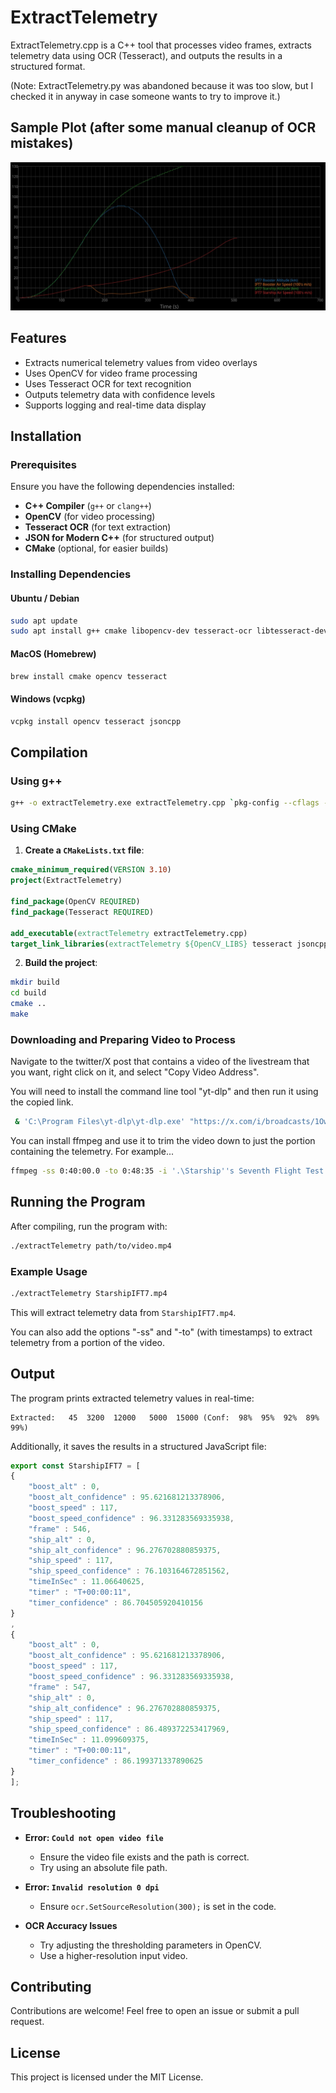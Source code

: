 # ExtractTelemetry

ExtractTelemetry.cpp is a C++ tool that processes video frames, extracts telemetry data using OCR (Tesseract), and outputs the results in a structured format.

(Note: ExtractTelemetry.py was abandoned because it was too slow, but I checked it in anyway in case someone wants to try to improve it.)

## **Sample Plot** (after some manual cleanup of OCR mistakes)
![Chart of Starship IFT-7 Speed and Altitude](ChartOfStarshipIFT7.jpg)

## **Features**
- Extracts numerical telemetry values from video overlays
- Uses OpenCV for video frame processing
- Uses Tesseract OCR for text recognition
- Outputs telemetry data with confidence levels
- Supports logging and real-time data display

## **Installation**

### **Prerequisites**
Ensure you have the following dependencies installed:

- **C++ Compiler** (`g++` or `clang++`)
- **OpenCV** (for video processing)
- **Tesseract OCR** (for text extraction)
- **JSON for Modern C++** (for structured output)
- **CMake** (optional, for easier builds)

### **Installing Dependencies**
#### **Ubuntu / Debian**
```sh
sudo apt update
sudo apt install g++ cmake libopencv-dev tesseract-ocr libtesseract-dev libleptonica-dev
```

#### **MacOS (Homebrew)**
```sh
brew install cmake opencv tesseract
```

#### **Windows (vcpkg)**
```sh
vcpkg install opencv tesseract jsoncpp
```

## **Compilation**
### **Using g++**
```sh
g++ -o extractTelemetry.exe extractTelemetry.cpp `pkg-config --cflags --libs opencv4 jsoncpp` -llept -ltesseract -std=c++17
```

### **Using CMake**
1. **Create a `CMakeLists.txt` file**:
```cmake
cmake_minimum_required(VERSION 3.10)
project(ExtractTelemetry)

find_package(OpenCV REQUIRED)
find_package(Tesseract REQUIRED)

add_executable(extractTelemetry extractTelemetry.cpp)
target_link_libraries(extractTelemetry ${OpenCV_LIBS} tesseract jsoncpp)
```
2. **Build the project**:
```sh
mkdir build
cd build
cmake ..
make
```

### Downloading and Preparing Video to Process

Navigate to the twitter/X post that contains a video of the livestream that you want, right click on it, and select "Copy Video Address".

You will need to install the command line tool "yt-dlp" and then run it using the copied link.

```sh
 & 'C:\Program Files\yt-dlp\yt-dlp.exe' "https://x.com/i/broadcasts/1OwGWNYrzZVKQ"
```

You can install ffmpeg and use it to trim the video down to just the portion containing the telemetry. For example...

```sh
ffmpeg -ss 0:40:00.0 -to 0:48:35 -i '.\Starship''s Seventh Flight Test [1OwGWNYrzZVKQ].mp4' StarshipIFT7.mp4
````

## **Running the Program**
After compiling, run the program with:
```sh
./extractTelemetry path/to/video.mp4
```

### **Example Usage**
```sh
./extractTelemetry StarshipIFT7.mp4
```

This will extract telemetry data from `StarshipIFT7.mp4`.

You can also add the options "-ss" and "-to" (with timestamps) to extract telemetry from a portion of the video.

## **Output**
The program prints extracted telemetry values in real-time:
```
Extracted:   45  3200  12000   5000  15000 (Conf:  98%  95%  92%  89%  99%)
```
Additionally, it saves the results in a structured JavaScript file:
```js
export const StarshipIFT7 = [
{
	"boost_alt" : 0,
	"boost_alt_confidence" : 95.621681213378906,
	"boost_speed" : 117,
	"boost_speed_confidence" : 96.331283569335938,
	"frame" : 546,
	"ship_alt" : 0,
	"ship_alt_confidence" : 96.276702880859375,
	"ship_speed" : 117,
	"ship_speed_confidence" : 76.103164672851562,
	"timeInSec" : 11.06640625,
	"timer" : "T+00:00:11",
	"timer_confidence" : 86.704505920410156
}
,
{
	"boost_alt" : 0,
	"boost_alt_confidence" : 95.621681213378906,
	"boost_speed" : 117,
	"boost_speed_confidence" : 96.331283569335938,
	"frame" : 547,
	"ship_alt" : 0,
	"ship_alt_confidence" : 96.276702880859375,
	"ship_speed" : 117,
	"ship_speed_confidence" : 86.489372253417969,
	"timeInSec" : 11.099609375,
	"timer" : "T+00:00:11",
	"timer_confidence" : 86.199371337890625
}
];
```

## **Troubleshooting**
- **Error: `Could not open video file`**
  - Ensure the video file exists and the path is correct.
  - Try using an absolute file path.
  
- **Error: `Invalid resolution 0 dpi`**
  - Ensure `ocr.SetSourceResolution(300);` is set in the code.

- **OCR Accuracy Issues**
  - Try adjusting the thresholding parameters in OpenCV.
  - Use a higher-resolution input video.

## **Contributing**
Contributions are welcome! Feel free to open an issue or submit a pull request.

## **License**
This project is licensed under the MIT License.

